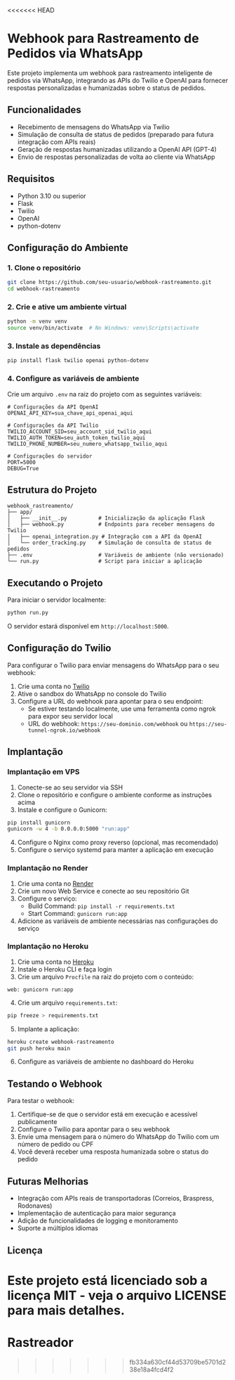 <<<<<<< HEAD
# Webhook para Rastreamento de Pedidos via WhatsApp

Este projeto implementa um webhook para rastreamento inteligente de pedidos via WhatsApp, integrando as APIs do Twilio e OpenAI para fornecer respostas personalizadas e humanizadas sobre o status de pedidos.

## Funcionalidades

- Recebimento de mensagens do WhatsApp via Twilio
- Simulação de consulta de status de pedidos (preparado para futura integração com APIs reais)
- Geração de respostas humanizadas utilizando a OpenAI API (GPT-4)
- Envio de respostas personalizadas de volta ao cliente via WhatsApp

## Requisitos

- Python 3.10 ou superior
- Flask
- Twilio
- OpenAI
- python-dotenv

## Configuração do Ambiente

### 1. Clone o repositório

```bash
git clone https://github.com/seu-usuario/webhook-rastreamento.git
cd webhook-rastreamento
```

### 2. Crie e ative um ambiente virtual

```bash
python -m venv venv
source venv/bin/activate  # No Windows: venv\Scripts\activate
```

### 3. Instale as dependências

```bash
pip install flask twilio openai python-dotenv
```

### 4. Configure as variáveis de ambiente

Crie um arquivo `.env` na raiz do projeto com as seguintes variáveis:

```
# Configurações da API OpenAI
OPENAI_API_KEY=sua_chave_api_openai_aqui

# Configurações da API Twilio
TWILIO_ACCOUNT_SID=seu_account_sid_twilio_aqui
TWILIO_AUTH_TOKEN=seu_auth_token_twilio_aqui
TWILIO_PHONE_NUMBER=seu_numero_whatsapp_twilio_aqui

# Configurações do servidor
PORT=5000
DEBUG=True
```

## Estrutura do Projeto

```
webhook_rastreamento/
├── app/
│   ├── __init__.py          # Inicialização da aplicação Flask
│   ├── webhook.py           # Endpoints para receber mensagens do Twilio
│   ├── openai_integration.py # Integração com a API da OpenAI
│   └── order_tracking.py    # Simulação de consulta de status de pedidos
├── .env                     # Variáveis de ambiente (não versionado)
└── run.py                   # Script para iniciar a aplicação
```

## Executando o Projeto

Para iniciar o servidor localmente:

```bash
python run.py
```

O servidor estará disponível em `http://localhost:5000`.

## Configuração do Twilio

Para configurar o Twilio para enviar mensagens do WhatsApp para o seu webhook:

1. Crie uma conta no [Twilio](https://www.twilio.com/)
2. Ative o sandbox do WhatsApp no console do Twilio
3. Configure a URL do webhook para apontar para o seu endpoint:
   - Se estiver testando localmente, use uma ferramenta como ngrok para expor seu servidor local
   - URL do webhook: `https://seu-dominio.com/webhook` ou `https://seu-tunnel-ngrok.io/webhook`

## Implantação

### Implantação em VPS

1. Conecte-se ao seu servidor via SSH
2. Clone o repositório e configure o ambiente conforme as instruções acima
3. Instale e configure o Gunicorn:

```bash
pip install gunicorn
gunicorn -w 4 -b 0.0.0.0:5000 "run:app"
```

4. Configure o Nginx como proxy reverso (opcional, mas recomendado)
5. Configure o serviço systemd para manter a aplicação em execução

### Implantação no Render

1. Crie uma conta no [Render](https://render.com/)
2. Crie um novo Web Service e conecte ao seu repositório Git
3. Configure o serviço:
   - Build Command: `pip install -r requirements.txt`
   - Start Command: `gunicorn run:app`
4. Adicione as variáveis de ambiente necessárias nas configurações do serviço

### Implantação no Heroku

1. Crie uma conta no [Heroku](https://www.heroku.com/)
2. Instale o Heroku CLI e faça login
3. Crie um arquivo `Procfile` na raiz do projeto com o conteúdo:

```
web: gunicorn run:app
```

4. Crie um arquivo `requirements.txt`:

```bash
pip freeze > requirements.txt
```

5. Implante a aplicação:

```bash
heroku create webhook-rastreamento
git push heroku main
```

6. Configure as variáveis de ambiente no dashboard do Heroku

## Testando o Webhook

Para testar o webhook:

1. Certifique-se de que o servidor está em execução e acessível publicamente
2. Configure o Twilio para apontar para o seu webhook
3. Envie uma mensagem para o número do WhatsApp do Twilio com um número de pedido ou CPF
4. Você deverá receber uma resposta humanizada sobre o status do pedido

## Futuras Melhorias

- Integração com APIs reais de transportadoras (Correios, Braspress, Rodonaves)
- Implementação de autenticação para maior segurança
- Adição de funcionalidades de logging e monitoramento
- Suporte a múltiplos idiomas

## Licença

Este projeto está licenciado sob a licença MIT - veja o arquivo LICENSE para mais detalhes.
=======
# Rastreador
>>>>>>> fb334a630cf44d53709be5701d238e18a4fcd4f2

